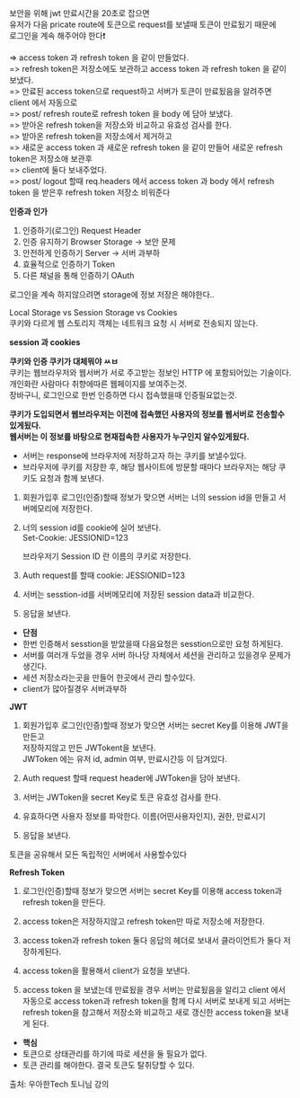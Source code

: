 보안을 위해 jwt 만료시간을 20초로 잡으면    
유저가 다음 pricate route에 토큰으로 request를 보낼때 토큰이 만료됬기 때문에  
로그인을 계속 해주어야 한다❗

=> access token 과 refresh token 을 같이 만들었다.  
=> refresh token은 저장소에도 보관하고 access token 과 refresh token 을 같이 보냈다.  
=> 만료된 access token으로 request하고 서버가 토큰이 만료됬음을 알려주면 client 에서 자동으로  
=> post/ refresh route로 refresh token 을 body 에 담아 보냈다.  
=> 받아온 refresh token을 저장소와 비교하고 유효성 검사를 한다.  
=> 받아온 refresh token을 저장소에서 제거하고  
=> 새로운 access token 과 새로운 refresh token 을 같이 만들어 새로운 refresh token은 저장소애 보관후  
=> client에 둘다 보내주었다.  
=> post/ logout 할때 req.headers 에서 access token 과 body 에서 refresh token 을 받은후 refresh token 저장소 비워준다

**인증과 인가**

1. 인증하기(로그인) Request Header
2. 인증 유지하기 Browser Storage -> 보안 문제
3. 안전하게 인증하기 Server -> 서버 과부하
4. 효율적으로 인증하기 Token
5. 다른 채널을 통해 인증하기 OAuth

로그인을 계속 하지않으려면 storage에 정보 저장은 해야한다..

Local Storage vs Session Storage vs Cookies  
쿠키와 다르게 웹 스토리지 객체는 네트워크 요청 시 서버로 전송되지 않는다.

**session 과 cookies**

**쿠키와 인증 쿠키가 대체뭐야 ㅆㅂ**  
쿠키는 웹브라우저와 웹서버가 서로 주고받는 정보인 HTTP 에 포함되어있는 기술이다.  
개인화란 사람마다 취향에따른 웹페이지를 보여주는것.  
장바구니, 로그인으로 한번 인증하면 다시 접속했을때 인증필요없는것.

**쿠키가 도입되면서 웹브라우저는 이전에 접속했던 사용자의 정보를 웹서버로 전송할수 있게됬다.**  
**웹서버는 이 정보를 바탕으로 현재접속한 사용자가 누구인지 알수있게됬다.**

- 서버는 response에 브라우저에 저장하고자 하는 쿠키를 보낼수있다.
- 브라우저에 쿠키를 저장한 후, 해당 웹사이트에 방문할 때마다 브라우저는 해당 쿠키도 요청과 함께 보낸다.

1. 회원가입후 로그인(인증)할때 정보가 맞으면 서버는 너의 session id을 만들고 서버메모리에 저장한다.

2. 너의 session id를 cookie에 실어 보낸다.  
   Set-Cookie: JESSIONID=123

   브라우저기 Session ID 란 이름의 쿠키로 저장한다.

3. Auth request를 할때 cookie: JESSIONID=123

4. 서버는 sesstion-id를 서버메모리에 저장된 session data과 비교한다.

5. 응답을 보낸다.

- **단점**
- 한번 인증해서 sesstion을 받았을때 다음요청은 sesstion으로만 요청 하게된다.
- 서버를 여러개 두었을 경우 서버 하나당 자체에서 세션을 관리하고 있을경우 문제가 생긴다.
- 세션 저장소라는곳을 만들어 한곳에서 관리 할수있다.
- client가 많아질경우 서버과부하

**JWT**

1. 회원가입후 로그인(인증)할때 정보가 맞으면 서버는 secret Key를 이용해 JWT을 만든고  
   저장하지않고 만든 JWTokent을 보낸다.  
   JWToken 에는 유저 id, admin 여부, 만료시간등 이 담겨있다.

2. Auth request 할때 request header에 JWToken을 담아 보낸다.

3. 서버는 JWToken을 secret Key로 토큰 유효성 검사를 한다.

4. 유효하다면 사용자 정보를 파악한다. 이름(어떤사용자인지), 권한, 만료시기

5. 응답을 보낸다.

토큰을 공유해서 모든 독립적인 서버에서 사용할수있다

**Refresh Token**

1. 로그인(인증)할때 정보가 맞으면 서버는 secret Key를 이용해
   access token과 refresh token을 만든다.
2. access token은 저장하지않고 refresh token만 따로 저장소에 저장한다.

3. access token과 refresh token 둘다 응답의 헤더로 보내서 클라이언트가 둘다 저장하게된다.

4. access token을 활용해서 client가 요청을 보낸다.

5. access token 을 보냈는데 만료됬을 경우 서버는 만료됬음을 알리고 client 에서 자동으로 access token과 refresh token을 함께 다시 서버로 보내게 되고 서버는 refresh token을 참고해서 저장소와 비교하고 새로 갱신한 access token을 보내게 된다.

- **핵심**
- 토큰으로 상태관리를 하기에 따로 세션을 둘 필요가 없다.
- 토큰 관리를 해야한다. 결국 토큰도 탈취당할 수 있다.

출처: 우아한Tech 토니님 강의
